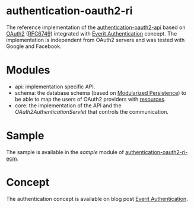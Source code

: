 # authentication-oauth2-ri

The reference implementation of the [authentication-oauth2-api][1] based on 
[OAuth2][2] ([RFC6749][5]) integrated with [Everit Authentication][4] concept. 
The implementation is independent from OAuth2 servers and was tested with 
Google and Facebook.

# Modules
* api: implementation specific API.
* schema: the database schema (based on [Modularized Persistence][3]) to 
be able to map the users of OAuth2 providers with [resources][6].
* core: the implementation of the API and the *OAuth2AuthenticationServlet* 
that controls the communication.

# Sample

The sample is available in the *sample* module of [authentication-oauth2-ri-ecm][7].

# Concept
The authentication concept is available on blog post [Everit Authentication][4].

[1]: https://github.com/everit-org/authentication-oauth2-api
[2]: http://oauth.net/2/
[3]: https://everitorg.wordpress.com/2014/06/18/modularized-persistence/
[4]: http://everitorg.wordpress.com/2014/07/31/everit-authentication/
[5]: http://tools.ietf.org/html/rfc6749
[6]: https://github.com/everit-org/resource-api
[7]: https://github.com/everit-org/authentication-oauth2-ri-ecm
